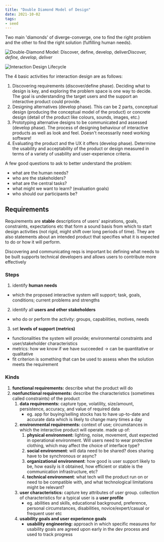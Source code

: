```yaml
---
title: "Double Diamond Model of Design"
date: 2021-10-02
tags:
- seed
---
```


Two main 'diamonds' of diverge-converge, one to find the right problem and the other to find the right solution (fulfilling human needs).

![Double-Diamond Model: Discover, define, develop, deliver](https://upload.wikimedia.org/wikipedia/commons/b/bd/Double_diamond.png)*Discover, define, develop, deliver*

![Interaction Design Lifecycle](https://www.researchgate.net/profile/Andre-Andre-8/publication/327907730/figure/fig1/AS:675449290100740@1538051068743/Interaction-Design-Lifecycle-Model.ppm)

The 4 basic activities for interaction design are as follows:
1. Discovering requirements (discover/define phase). Deciding what to design is key, and exploring the problem space is one way to decide. The goal is understanding the target users and the support an interactive product could provide.
2. Designing alternatives (develop phase). This can be 2 parts, conceptual design (producing the conceptual model of the product) or concrete design (detail of the product like colours, sounds, images, etc.)
3. Prototyping alternative designs to be communicated and assessed (develop phase). The process of designing behaviour of interactive products as well as look and feel. Doesn't necessarily need working software!
4. Evaluating the product and the UX it offers (develop phase). Determine the usability and acceptability of the product or design measured in terms of a variety of usability and user-experience criteria.

A few good questions to ask to better understand the problem:
-   what are the human needs?
-   who are the stakeholders?
-   what are the central tasks?
-   what might we want to learn? (evaluation goals)
-   who should our participants be?

## Requirements
Requirements are **stable** descriptions of users' aspirations, goals, constraints, expectations etc that form a sound basis from which to start design activities (not rigid, might shift over long periods of time). They are also statements about an intended product that specifies what it is expected to do or how it will perform.

Discovering and communicating reqs is important bc defining what needs to be built supports technical developers and allows users to contribute more effectively

### Steps
1.  identify **human needs**
-   which the proposed interactive system will support; task, goals, conditions; current problems and strengths
2.  identify all **users and other stakeholders**
-   who do or perform the activity: groups, capabilities, motives, needs
3.  set **levels of support (metrics)**
-   functionalities the system will provide; environmental constraints and user/stakeholder characteristics
-   metrics: how we know if we have succeeded → can be quantitative or qualitative
-   fit criterion is something that can be used to assess when the solution meets the requirement

### Kinds
1. **functional requirements:** describe what the product will do
2.  **nonfunctional requirements:** describe the characteristics (sometimes called constraints) of the product
	1.  **data requirements:** capture type, volatility, size/amount, persistence, accuracy, and value of required data
		-   eg. app for buying/selling stocks has to have up-to-date and accurate data which is likely to change many times a day
	2.  **environmental requirements:** context of use; circumstances in which the interactive product will operate. made up of:
		1.  **physical environment:** lighting, noise, movement, dust expected in operational environment. Will users need to wear protective clothing, which may affect the choice of interface type?
		2.  **social environment**: will data need to be shared? does sharing have to be synchronous or async?
		3.  **organizational environment**: how good is user support likely to be, how easily is it obtained, how efficient or stable is the communication infrastructure, etc?
		4.  **technical environment**: what tech will the product run on or need to be compatible with, and what technological limitations might be relevant?
	3.  **user characteristics:** capture key attributes of user group. collection of characteristics for a typical user is a **user profile**
		-   eg. abilities and skills, educational background, preference, personal circumstances, disabilities, novice/expert/casual or frequent user etc
	4.  **usability goals and user experience goals**
		-   **usability engineering:** approach in which specific measures for usability goals are agreed upon early in the dev process and used to track progress